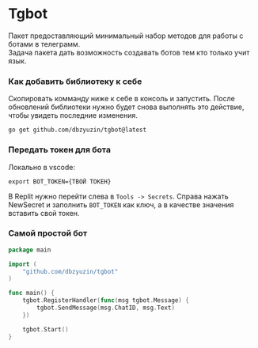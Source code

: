# Tgbot

Пакет предоставляющий минимальный набор методов для работы с ботами в телеграмм.  
Задача пакета дать возможность создавать ботов тем кто только учит язык.

### Как добавить библиотеку к себе
Скопировать комманду ниже к себе в консоль и запустить. После обновлений библиотеки нужно будет снова выполнять это действие, чтобы увидеть последние изменения.
```shell
go get github.com/dbzyuzin/tgbot@latest
```

### Передать токен для бота
Локально в vscode:
```shell
export BOT_TOKEN={ТВОЙ ТОКЕН}
```
В Replit нужно перейти слева в `Tools -> Secrets`. Справа нажать NewSecret и заполнить `BOT_TOKEN` как ключ, а в качестве значения вставить свой токен.

### Самой простой бот
```go
package main

import (
	"github.com/dbzyuzin/tgbot"
)

func main() {
	tgbot.RegisterHandler(func(msg tgbot.Message) {
		tgbot.SendMessage(msg.ChatID, msg.Text)
	})

	tgbot.Start()
}
```